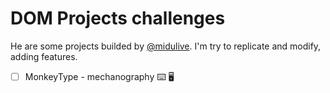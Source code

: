 # DOM Projects challenges

He are some projects builded by [@midulive]("https://www.youtube.com/@midulive"). I'm try to replicate and modify, adding features.
- [ ] MonkeyType - mechanography ⌨️ 🖥️